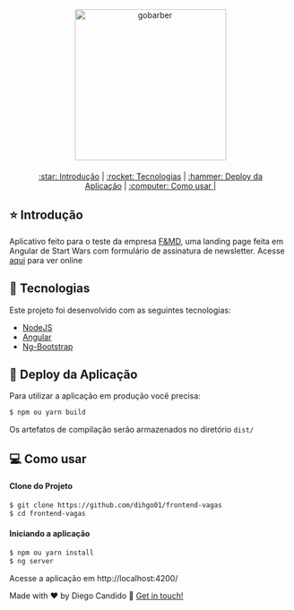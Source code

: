<div align="center" style="margin-bottom: 20px;">
<img alt="gobarber" src=".https://github.com/dihgo01/frontend-vagas/blob/main/src/assets/img/home.png" width="270" heigth="auto"/>
</div>

<div align="center" style="margin: 20px;">

<p align="center" >
  <a href="#star-introduction"> :star: Introdução</a> |
  <a href="#rocket-technologies"> :rocket: Tecnologias</a> |
  <a href="#hammer-application-deploy"> :hammer: Deploy da Aplicação</a> |
  <a href="#computer-how-to-use"> :computer: Como usar </a> |
</p>

</div>

## :star: Introdução

Aplicativo feito para o teste da empresa [F&MD](https://fmd.ag/), uma landing page feita em Angular de Start Wars com formulário de assinatura de newsletter. Acesse [aqui](https://fmdchallenge.vercel.app/) para ver online

## :rocket: Tecnologias

Este projeto foi desenvolvido com as seguintes tecnologias:

- [NodeJS](https://nodejs.org/en/)
- [Angular](https://angular.io/)
- [Ng-Bootstrap](https://ng-bootstrap.github.io/#/components/carousel/examples)

## :hammer: Deploy da Aplicação
Para utilizar a aplicação em produção você precisa:
```sh
$ npm ou yarn build

```
Os artefatos de compilação serão armazenados no diretório `dist/`

## :computer: Como usar

#### Clone do Projeto
```sh
$ git clone https://github.com/dihgo01/frontend-vagas
$ cd frontend-vagas
```
#### Iniciando a aplicação
```sh
$ npm ou yarn install
$ ng server
```
Acesse a aplicação em http://localhost:4200/

Made with ♥ by Diego Candido :wave: [Get in touch!](https://www.linkedin.com/in/diego-c-c-s/)

[nodejs]: https://nodejs.org/
[yarn]: https://yarnpkg.com/
[vc]: https://code.visualstudio.com/


